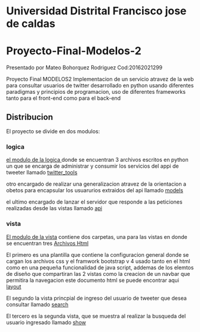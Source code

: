 # Universidad Distrital Francisco jose de caldas 
# Proyecto-Final-Modelos-2

Presentado por Mateo Bohorquez Rodriguez Cod:20162021299 

Proyecto Final MODELOS2 Implementacion de un servicio atravez de la web para consultar usuarios de twitter desarrollado en python usando diferentes paradigmas y principios de programacion, uso de diferentes frameworks tanto para el front-end 
como para el back-end

## Distribucion

El proyecto se divide en dos modulos:
### logica

[el modulo de la logica ](https://github.com/matheo6/Proyecto-Final-Modelos-2/tree/master/Server%20Tweeter) donde se encuentran 3 archivos escritos en python un que se encarga de administrar y consumir los servicios del appi de tweeter llamado 
[twitter_tools](https://github.com/matheo6/Proyecto-Final-Modelos-2/blob/master/Server%20Tweeter/api.py)

otro encargado de realizar una generalizacion atravez de la orientacion a obetos para encapsular los usuarurios extraidos del api llamado 
[models](https://github.com/matheo6/Proyecto-Final-Modelos-2/blob/master/Server%20Tweeter/models.py)

el ultimo encargado de lanzar el servidor que responde a las peticiones realizadas desde las vistas llamado
[api](https://github.com/matheo6/Proyecto-Final-Modelos-2/blob/master/Server%20Tweeter/twitter_tools.py) 

### vista
[El modulo de la vista](https://github.com/matheo6/Proyecto-Final-Modelos-2/tree/master/View) contiene dos carpetas, una para las vistas en donde se encuentran tres [Archivos Html](https://github.com/matheo6/Proyecto-Final-Modelos-2/tree/master/View/templates)

El primero es una plantilla que contiene la configuracion general donde se cargan los archivos css y el framwork bootstrap v 4 usado tanto en el html como en una pequeña funcionalidad de java script, addemas de los elemtos de diseño que compartiran las 2 vistas como la creacion de un navbar que permitira la navegacion este documento html se puede encontrar aqui [layout](https://github.com/matheo6/Proyecto-Final-Modelos-2/blob/master/View/templates/layout.html)

El segundo la vista princpial de ingreso del usuario de tweeter que desea consultar llamado [search](https://github.com/matheo6/Proyecto-Final-Modelos-2/blob/master/View/templates/search.html)

El tercero es la segunda vista, que se muestra al realizar la busqueda del usuario ingresado llamado [show](https://github.com/matheo6/Proyecto-Final-Modelos-2/blob/master/View/templates/show.html)




